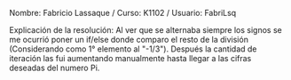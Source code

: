 Nombre: Fabricio Lassaque / Curso: K1102 / Usuario: FabriLsq

Explicación de la resolución: Al ver que se alternaba siempre los signos se me ocurrió poner un if/else donde comparo el resto de la división (Considerando como 1° elemento al "-1/3"). Después la cantidad de iteración las fui aumentando manualmente hasta llegar a las cifras deseadas del numero Pi. 
